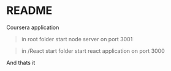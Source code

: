 # README #

Coursera application

> in root folder start node server on port 3001  
  
> in /React start folder start react application on port 3000

And thats it  
